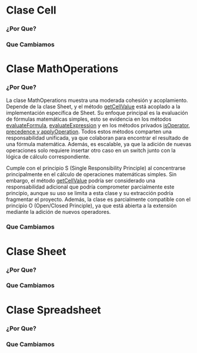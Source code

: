 # Clase Cell
### ¿Por Que?
### Que Cambiamos

# Clase MathOperations
### ¿Por Que?
La clase MathOperations muestra una moderada cohesión y acoplamiento. Depende de la clase Sheet, y el método [getCellValue](https://github.com/pablarce/23-24-IdSw2-SDD/blob/fead6900c7c9dcd2f1063ecd556f2c7d42b19b14/pyHojaDeCalculo/Utils/Model/MathOperations.java#L74) está acoplado a la implementación específica de Sheet. Su enfoque principal es la evaluación de fórmulas matemáticas simples, esto se evidencia en los métodos [evaluateFormula](https://github.com/pablarce/23-24-IdSw2-SDD/blob/fead6900c7c9dcd2f1063ecd556f2c7d42b19b14/pyHojaDeCalculo/Utils/Model/MathOperations.java#L8), [evaluateExpression](https://github.com/pablarce/23-24-IdSw2-SDD/blob/fead6900c7c9dcd2f1063ecd556f2c7d42b19b14/pyHojaDeCalculo/Utils/Model/MathOperations.java#L22) y en los métodos privados [isOperator, precedence y applyOperation](https://github.com/pablarce/23-24-IdSw2-SDD/blob/fead6900c7c9dcd2f1063ecd556f2c7d42b19b14/pyHojaDeCalculo/Utils/Model/MathOperations.java#L85). Todos estos métodos comparten una responsabilidad unificada, ya que colaboran para encontrar el resultado de una fórmula matemática. Además, es escalable, ya que la adición de nuevas operaciones solo requiere insertar otro caso en un switch junto con la lógica de cálculo correspondiente.

Cumple con el principio S (Single Responsibility Principle) al concentrarse principalmente en el cálculo de operaciones matemáticas simples. Sin embargo, el método [getCellValue](https://github.com/pablarce/23-24-IdSw2-SDD/blob/fead6900c7c9dcd2f1063ecd556f2c7d42b19b14/pyHojaDeCalculo/Utils/Model/MathOperations.java#L74) podría ser considerado una responsabilidad adicional que podría comprometer parcialmente este principio, aunque su uso se limita a esta clase y su extracción podría fragmentar el proyecto. Además, la clase es parcialmente compatible con el principio O (Open/Closed Principle), ya que está abierta a la extensión mediante la adición de nuevos operadores.

### Que Cambiamos

# Clase Sheet
### ¿Por Que?
### Que Cambiamos

# Clase Spreadsheet
### ¿Por Que?
### Que Cambiamos
